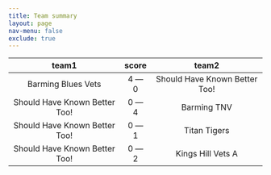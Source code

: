 ```yaml
---
title: Team summary
layout: page
nav-menu: false
exclude: true
---
```




|             team1             |    score    |             team2             |
|:-----------------------------:|:-----------:|:-----------------------------:|
|      Barming Blues Vets       | 4 &mdash; 0 | Should Have Known Better Too! |
| Should Have Known Better Too! | 0 &mdash; 4 |          Barming TNV          |
| Should Have Known Better Too! | 0 &mdash; 1 |         Titan Tigers          |
| Should Have Known Better Too! | 0 &mdash; 2 |       Kings Hill Vets A       |

 <br /><br /><br />